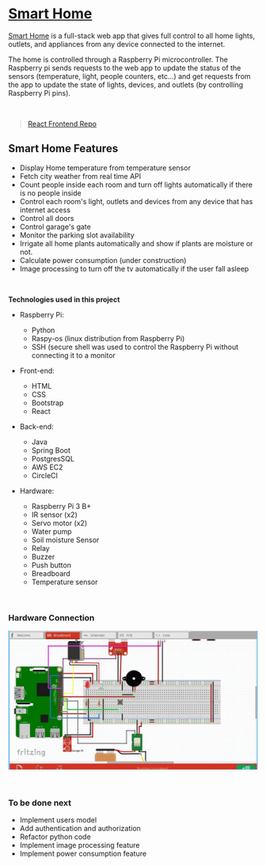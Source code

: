 # [Smart Home](https://hossamhamzahm.github.io/Smart-Home-React/)

[Smart Home](https://hossamhamzahm.github.io/Smart-Home-React/) is a full-stack web app that gives full control to all home lights, outlets, and appliances from any device connected to the internet.

The home is controlled through a Raspberry Pi microcontroller. The Raspberry pi sends requests to the web app to update the status of the sensors (temperature, light, people counters, etc...) and get requests from the app to update the state of lights, devices, and outlets (by controlling Raspberry Pi pins).
<br>

<br>

> [React Frontend Repo](https://github.com/hossamhamzahm/Smart-Home-React)


## Smart Home Features
- Display Home temperature from temperature sensor
- Fetch city weather from real time API
- Count people inside each room and turn off lights automatically if there is no people inside
- Control each room's light, outlets and devices from any device that has internet access
- Control all doors
- Control garage's gate
- Monitor the parking slot availability 
- Irrigate all home plants automatically and show if plants are moisture or not.
- Calculate power consumption (under construction)
- Image processing to turn off the tv automatically if the user fall asleep

<br>

**Technologies used in this project**

- Raspberry Pi:
  - Python
  - Raspy-os (linux distribution from Raspberry Pi)
  - SSH (secure shell was used to control the Raspberry Pi without connecting it to a monitor

- Front-end:
  - HTML
  - CSS
  - Bootstrap
  - React
  
- Back-end:
  - Java
  - Spring Boot
  - PostgresSQL
  - AWS EC2
  - CircleCI


- Hardware:
  - Raspberry Pi 3 B+
  - IR sensor (x2)
  - Servo motor (x2)
  - Water pump
  - Soil moisture Sensor
  - Relay
  - Buzzer
  - Push button
  - Breadboard
  - Temperature sensor

<br>

### Hardware Connection

![image info](https://raw.githubusercontent.com/hossamhamzahm/smart_home/main/Smart%20home%20frtzing%20diagram.png)

<br>

### To be done next
- Implement users model
- Add authentication and authorization
- Refactor python code
- Implement image processing feature
- Implement power consumption feature
